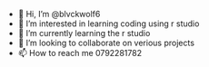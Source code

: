 - 👋 Hi, I’m @blvckwolf6
- 👀 I’m interested in learning coding using r studio
- 🌱 I’m currently learning the r studio
- 💞️ I’m looking to collaborate on verious projects
- 📫 How to reach me 0792281782

<!---
blvckwolf6/blvckwolf6 is a ✨ special ✨ repository because its `README.md` (this file) appears on your GitHub profile.
You can click the Preview link to take a look at your changes.
--->
